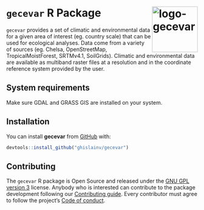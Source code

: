 
<!-- README.md is generated from README.Rmd. Please edit that file -->

# `gecevar` R Package <img src="https://ecology.ghislainv.fr/logo.svg" align="right" alt="logo-gecevar" width="120" />

`gecevar` provides a set of climatic and environmental data for a given
area of interest (eg. country scale) that can be used for ecological
analyses. Data come from a variety of sources (eg. Chelsa,
OpenStreetMap, TropicalMoistForest, SRTMv4.1, SoilGrids). Climatic and
environmental data are available as multiband raster files at a
resolution and in the coordinate reference system provided by the user.

## System requirements

Make sure GDAL and GRASS GIS are installed on your system.

## Installation

You can install **gecevar** from
[GitHub](https://github.com/ghislainv/gecevar) with:

``` r
devtools::install_github("ghislainv/gecevar")
```

## Contributing

The `gecevar` R package is Open Source and released under the [GNU GPL
version 3](https://www.gnu.org/licenses/gpl-3.0.en.html) license.
Anybody who is interested can contribute to the package development
following our [Contributing guide](CONTRIBUTING.html). Every contributor
must agree to follow the project’s [Code of
conduct](CODE_OF_CONDUCT.html).
